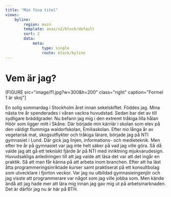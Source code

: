 ```yaml
---
title: "Min fina titel"
views:
    byline:
        region: main
        template: anax/v2/block/default
        sort: 2
        data:
            meta:
                type: single
                route: block/byline
---
```

Vem är jag?
=========================

[FIGURE src="image/f1.jpg?w=300&h=200" class="right" caption="Formel 1 är skoj"]

En solig sommardag i Stockholm året innan sekelskiftet. Föddes jag. Mina nästa tre år spenderades i våran vackra huvudstad. Sedan bar det av till sydligare bräddgrader. Nu befann jag mig i den extremt tråkiga lilla hålan Höör som ligger mitt i Skåne. Där började min kärriär i skolan som elev på den väldigt flummiga waldorfskolan, Emiliaskolan. Efter nio långa år av vegetarisk mat, skogsutflykter och tråkiga lärare, började jag på NTI gymnasiet i Lund. Där gick jag linjen, informations- och medieteknik. Men efter tre år på gymnasiet var jag inte helt säker på vad jag ville göra. Så då valde jag att gå ett tekniskt fjärde år på NTI med inriktning mjukvarudesign. Huvudsakliga anledningen till att jag valde att läsa det var att det ingår en praktik. Så att man får känna på att arbeta inom branchen. Efter att ha läst åtta programmeringsinriktade kurser samt praktiserat på ett konsultbolag som utvecklare i fjorton veckor. Var jag nu utbildad gymnasieingenjör och jag visste att programmerare var något som jag ville jobba som. Men kände ändå att jag hade mer att lära mig innan jag gav mig ut på arbetsmarknaden. Det är därför jag nu är här på BTH. 
